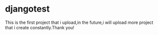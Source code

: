# djangotest
This is the first project that i upload,in the future,i will upload more project that i create constantly.Thank you!
